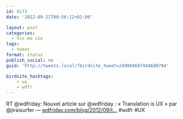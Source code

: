 ```yaml
---
id: 8173
date: '2012-09-21T09:56:12+02:00'

layout: post
categories:
  - Vis ma vie
tags:
  - tweet
format: status
publish_social: no
guid: 'http://tweets.local/?birdsite_tweet=249084607444680704'

birdsite_hashtags:
    - ux
    - wdfr
---
```


RT @wdfriday: Nouvel article sur @wdfriday : « Translation is UX » par @jiraisurfer — [wdfriday.com/blog/2012/09/t…](http://wdfriday.com/blog/2012/09/translation-is-ux/) #wdfr #UX